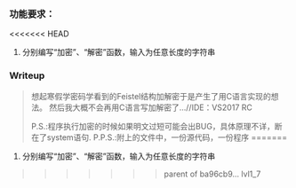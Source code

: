 ### 功能要求：

<<<<<<< HEAD
1. 分别编写“加密”、“解密”函数，输入为任意长度的字符串

### Writeup

> 想起寒假学密码学看到的Feistel结构加解密于是产生了用C语言实现的想法。 然后我大概不会再用C语言写加解密了...//IDE：VS2017 RC
>
> P.S.:程序执行加密的时候如果明文过短可能会出BUG，具体原理不详，断在了system语句.
> P.P.S.:附上的文件中，一份源代码，一份程序
=======
1. 分别编写“加密”、“解密”函数，输入为任意长度的字符串
>>>>>>> parent of ba96cb9... lvl1_7
